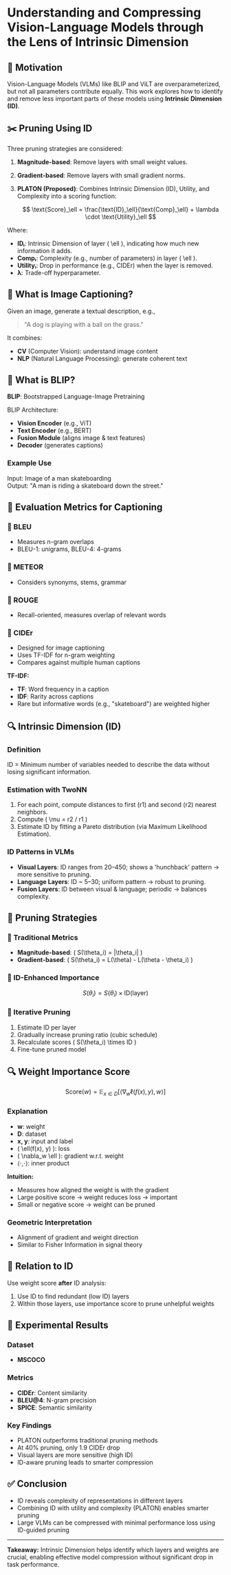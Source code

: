 # Understanding and Compressing Vision-Language Models through the Lens of Intrinsic Dimension

## 🚩 Motivation
Vision-Language Models (VLMs) like BLIP and ViLT are overparameterized, but not all parameters contribute equally. This work explores how to identify and remove less important parts of these models using **Intrinsic Dimension (ID)**.

## ✂️ Pruning Using ID
Three pruning strategies are considered:

1. **Magnitude-based**: Remove layers with small weight values.
2. **Gradient-based**: Remove layers with small gradient norms.
3. **PLATON (Proposed)**: Combines Intrinsic Dimension (ID), Utility, and Complexity into a scoring function:

   $$
   \text{Score}_\ell = \frac{\text{ID}_\ell}{\text{Comp}_\ell} + \lambda \cdot \text{Utility}_\ell
   $$

Where:
- **IDₗ**: Intrinsic Dimension of layer \( \ell \), indicating how much new information it adds.
- **Compₗ**: Complexity (e.g., number of parameters) in layer \( \ell \).
- **Utilityₗ**: Drop in performance (e.g., CIDEr) when the layer is removed.
- **λ**: Trade-off hyperparameter.

## 🧠 What is Image Captioning?
Given an image, generate a textual description, e.g.,
> "A dog is playing with a ball on the grass."

It combines:
- **CV** (Computer Vision): understand image content
- **NLP** (Natural Language Processing): generate coherent text

## 📸 What is BLIP?
**BLIP**: Bootstrapped Language-Image Pretraining

BLIP Architecture:
- **Vision Encoder** (e.g., ViT)
- **Text Encoder** (e.g., BERT)
- **Fusion Module** (aligns image & text features)
- **Decoder** (generates captions)

### Example Use
Input: Image of a man skateboarding  
Output: "A man is riding a skateboard down the street."

## 📏 Evaluation Metrics for Captioning

### 🔹 BLEU
- Measures n-gram overlaps
- BLEU-1: unigrams, BLEU-4: 4-grams

### 🔹 METEOR
- Considers synonyms, stems, grammar

### 🔹 ROUGE
- Recall-oriented, measures overlap of relevant words

### 🔹 CIDEr
- Designed for image captioning
- Uses TF-IDF for n-gram weighting
- Compares against multiple human captions

**TF-IDF:**
- **TF**: Word frequency in a caption
- **IDF**: Rarity across captions
- Rare but informative words (e.g., "skateboard") are weighted higher

## 🔍 Intrinsic Dimension (ID)

### Definition
ID = Minimum number of variables needed to describe the data without losing significant information.

### Estimation with TwoNN
1. For each point, compute distances to first (r1) and second (r2) nearest neighbors.
2. Compute \( \mu = r2 / r1 \)
3. Estimate ID by fitting a Pareto distribution (via Maximum Likelihood Estimation).

### ID Patterns in VLMs
- **Visual Layers**: ID ranges from 20–450; shows a 'hunchback' pattern → more sensitive to pruning.
- **Language Layers**: ID ~ 5–30; uniform pattern → robust to pruning.
- **Fusion Layers**: ID between visual & language; periodic → balances complexity.

## 🔧 Pruning Strategies

### 🔹 Traditional Metrics
- **Magnitude-based**: \( S(\theta_i) = |\theta_i| \)
- **Gradient-based**: \( S(\theta_i) = L(\theta) - L(\theta - \theta_i) \)

### 🔹 ID-Enhanced Importance
$$
S(\theta_i) = S(\theta_i) \times \text{ID(layer)}
$$

### 🔁 Iterative Pruning
1. Estimate ID per layer
2. Gradually increase pruning ratio (cubic schedule)
3. Recalculate scores \( S(\theta_i) \times ID \)
4. Fine-tune pruned model

## 🔍 Weight Importance Score
$$
\text{Score}(w) = \mathbb{E}_{x \in D}[\langle \nabla_w \ell(f(x), y), w \rangle]
$$

### Explanation
- **w**: weight  
- **D**: dataset  
- **x, y**: input and label  
- \( \ell(f(x), y) \): loss  
- \( \nabla_w \ell \): gradient w.r.t. weight  
- ⟨⋅,⋅⟩: inner product

**Intuition:**
- Measures how aligned the weight is with the gradient
- Large positive score → weight reduces loss → important
- Small or negative score → weight can be pruned

### Geometric Interpretation
- Alignment of gradient and weight direction
- Similar to Fisher Information in signal theory

## 🔗 Relation to ID
Use weight score **after** ID analysis:
1. Use ID to find redundant (low ID) layers
2. Within those layers, use importance score to prune unhelpful weights

## 🧪 Experimental Results

### Dataset
- **MSCOCO**

### Metrics
- **CIDEr**: Content similarity
- **BLEU@4**: N-gram precision
- **SPICE**: Semantic similarity

### Key Findings
- PLATON outperforms traditional pruning methods
- At 40% pruning, only 1.9 CIDEr drop
- Visual layers are more sensitive (high ID)
- ID-aware pruning leads to smarter compression

## ✅ Conclusion
- ID reveals complexity of representations in different layers
- Combining ID with utility and complexity (PLATON) enables smarter pruning
- Large VLMs can be compressed with minimal performance loss using ID-guided pruning

---

**Takeaway:** Intrinsic Dimension helps identify which layers and weights are crucial, enabling effective model compression without significant drop in task performance.
